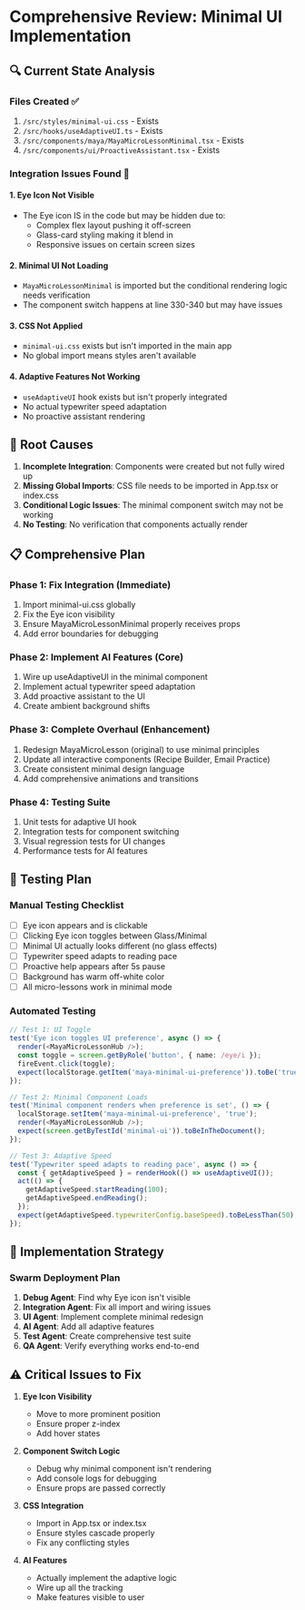 # Comprehensive Review: Minimal UI Implementation

## 🔍 Current State Analysis

### Files Created ✅
1. `/src/styles/minimal-ui.css` - Exists
2. `/src/hooks/useAdaptiveUI.ts` - Exists
3. `/src/components/maya/MayaMicroLessonMinimal.tsx` - Exists
4. `/src/components/ui/ProactiveAssistant.tsx` - Exists

### Integration Issues Found 🚨

#### 1. **Eye Icon Not Visible**
- The Eye icon IS in the code but may be hidden due to:
  - Complex flex layout pushing it off-screen
  - Glass-card styling making it blend in
  - Responsive issues on certain screen sizes

#### 2. **Minimal UI Not Loading**
- `MayaMicroLessonMinimal` is imported but the conditional rendering logic needs verification
- The component switch happens at line 330-340 but may have issues

#### 3. **CSS Not Applied**
- `minimal-ui.css` exists but isn't imported in the main app
- No global import means styles aren't available

#### 4. **Adaptive Features Not Working**
- `useAdaptiveUI` hook exists but isn't properly integrated
- No actual typewriter speed adaptation
- No proactive assistant rendering

## 🎯 Root Causes

1. **Incomplete Integration**: Components were created but not fully wired up
2. **Missing Global Imports**: CSS file needs to be imported in App.tsx or index.css
3. **Conditional Logic Issues**: The minimal component switch may not be working
4. **No Testing**: No verification that components actually render

## 📋 Comprehensive Plan

### Phase 1: Fix Integration (Immediate)
1. Import minimal-ui.css globally
2. Fix the Eye icon visibility
3. Ensure MayaMicroLessonMinimal properly receives props
4. Add error boundaries for debugging

### Phase 2: Implement AI Features (Core)
1. Wire up useAdaptiveUI in the minimal component
2. Implement actual typewriter speed adaptation
3. Add proactive assistant to the UI
4. Create ambient background shifts

### Phase 3: Complete Overhaul (Enhancement)
1. Redesign MayaMicroLesson (original) to use minimal principles
2. Update all interactive components (Recipe Builder, Email Practice)
3. Create consistent minimal design language
4. Add comprehensive animations and transitions

### Phase 4: Testing Suite
1. Unit tests for adaptive UI hook
2. Integration tests for component switching
3. Visual regression tests for UI changes
4. Performance tests for AI features

## 🧪 Testing Plan

### Manual Testing Checklist
- [ ] Eye icon appears and is clickable
- [ ] Clicking Eye icon toggles between Glass/Minimal
- [ ] Minimal UI actually looks different (no glass effects)
- [ ] Typewriter speed adapts to reading pace
- [ ] Proactive help appears after 5s pause
- [ ] Background has warm off-white color
- [ ] All micro-lessons work in minimal mode

### Automated Testing
```typescript
// Test 1: UI Toggle
test('Eye icon toggles UI preference', async () => {
  render(<MayaMicroLessonHub />);
  const toggle = screen.getByRole('button', { name: /eye/i });
  fireEvent.click(toggle);
  expect(localStorage.getItem('maya-minimal-ui-preference')).toBe('true');
});

// Test 2: Minimal Component Loads
test('Minimal component renders when preference is set', () => {
  localStorage.setItem('maya-minimal-ui-preference', 'true');
  render(<MayaMicroLessonHub />);
  expect(screen.getByTestId('minimal-ui')).toBeInTheDocument();
});

// Test 3: Adaptive Speed
test('Typewriter speed adapts to reading pace', async () => {
  const { getAdaptiveSpeed } = renderHook(() => useAdaptiveUI());
  act(() => {
    getAdaptiveSpeed.startReading(100);
    getAdaptiveSpeed.endReading();
  });
  expect(getAdaptiveSpeed.typewriterConfig.baseSpeed).toBeLessThan(50);
});
```

## 🚀 Implementation Strategy

### Swarm Deployment Plan
1. **Debug Agent**: Find why Eye icon isn't visible
2. **Integration Agent**: Fix all import and wiring issues
3. **UI Agent**: Implement complete minimal redesign
4. **AI Agent**: Add all adaptive features
5. **Test Agent**: Create comprehensive test suite
6. **QA Agent**: Verify everything works end-to-end

## ⚠️ Critical Issues to Fix

1. **Eye Icon Visibility**
   - Move to more prominent position
   - Ensure proper z-index
   - Add hover states

2. **Component Switch Logic**
   - Debug why minimal component isn't rendering
   - Add console logs for debugging
   - Ensure props are passed correctly

3. **CSS Integration**
   - Import in App.tsx or index.tsx
   - Ensure styles cascade properly
   - Fix any conflicting styles

4. **AI Features**
   - Actually implement the adaptive logic
   - Wire up all the tracking
   - Make features visible to user